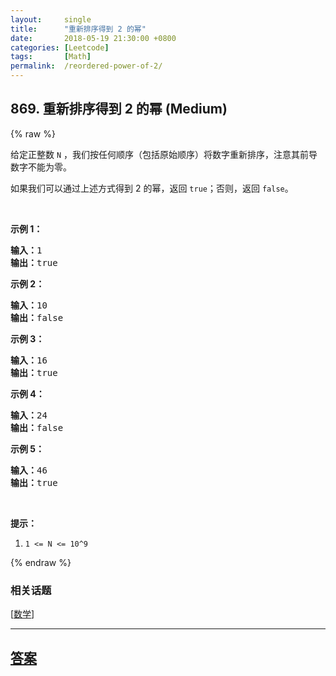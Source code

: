 ```yaml
---
layout:     single
title:      "重新排序得到 2 的幂"
date:       2018-05-19 21:30:00 +0800
categories: [Leetcode]
tags:       [Math]
permalink:  /reordered-power-of-2/
---
```


## 869. 重新排序得到 2 的幂 (Medium)

{% raw %}

<p>给定正整数 <code>N</code>&nbsp;，我们按任何顺序（包括原始顺序）将数字重新排序，注意其前导数字不能为零。</p>

<p>如果我们可以通过上述方式得到&nbsp;2 的幂，返回 <code>true</code>；否则，返回 <code>false</code>。</p>

<p>&nbsp;</p>

<ol>
</ol>

<p><strong>示例 1：</strong></p>

<pre><strong>输入：</strong>1
<strong>输出：</strong>true
</pre>

<p><strong>示例 2：</strong></p>

<pre><strong>输入：</strong>10
<strong>输出：</strong>false
</pre>

<p><strong>示例 3：</strong></p>

<pre><strong>输入：</strong>16
<strong>输出：</strong>true
</pre>

<p><strong>示例 4：</strong></p>

<pre><strong>输入：</strong>24
<strong>输出：</strong>false
</pre>

<p><strong>示例 5：</strong></p>

<pre><strong>输入：</strong>46
<strong>输出：</strong>true
</pre>

<p>&nbsp;</p>

<p><strong>提示：</strong></p>

<ol>
	<li><code>1 &lt;= N &lt;= 10^9</code></li>
</ol>

{% endraw %}

### 相关话题
  [[数学](https://github.com/openset/leetcode/tree/master/tag/math/README.md)]

---

## [答案](https://github.com/openset/leetcode/tree/master/problems/reordered-power-of-2)
